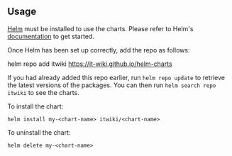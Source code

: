 ## Usage

[Helm](https://helm.sh) must be installed to use the charts.  Please refer to
Helm's [documentation](https://helm.sh/docs) to get started.

Once Helm has been set up correctly, add the repo as follows:

  helm repo add itwiki https://it-wiki.github.io/helm-charts

If you had already added this repo earlier, run `helm repo update` to retrieve
the latest versions of the packages.  You can then run `helm search repo
itwiki` to see the charts.

To install the <chart-name> chart:

    helm install my-<chart-name> itwiki/<chart-name>

To uninstall the chart:

    helm delete my-<chart-name>